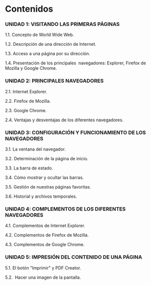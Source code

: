
# Contenidos

### UNIDAD 1: VISITANDO LAS PRIMERAS PÁGINAS

1.1. Concepto de World Wide Web.

1.2. Descripción de una dirección de Internet.

1.3. Acceso a una página por su dirección.

1.4. Presentación de los principales  navegadores: Explorer, Firefox de Mozilla y Google Chrome.


### UNIDAD 2: PRINCIPALES NAVEGADORES

2.1. Internet Explorer.

2.2. Firefox de Mozilla.

2.3. Google Chrome.

2.4. Ventajas y desventajas de los diferentes navegadores.



### UNIDAD 3: CONFIGURACIÓN Y FUNCIONAMIENTO DE LOS NAVEGADORES

3.1. La ventana del navegador.

3.2. Determinación de la página de inicio.

3.3. La barra de estado.

3.4. Cómo mostrar y ocultar las barras.

3.5. Gestión de nuestras páginas favoritas.

3.6. Historial y archivos temporales.

### UNIDAD 4: COMPLEMENTOS DE LOS DIFERENTES NAVEGADORES

4.1. Complementos de Internet Explorer.

4.2. Complementos de Firefox de Mozilla.

4.3. Complementos de Google Chrome.

### UNIDAD 5: IMPRESIÓN DEL CONTENIDO DE UNA PÁGINA

5.1. El botón "Imprimir" y PDF Creator.

5.2.  Hacer una imagen de la pantalla.